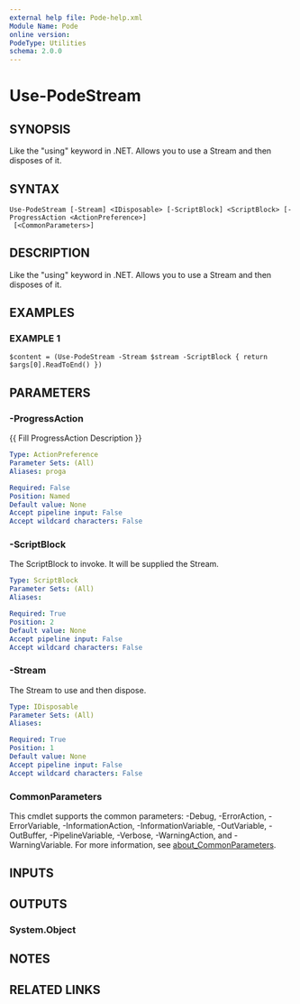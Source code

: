 ```yaml
---
external help file: Pode-help.xml
Module Name: Pode
online version:
PodeType: Utilities
schema: 2.0.0
---
```


# Use-PodeStream

## SYNOPSIS
Like the "using" keyword in .NET.
Allows you to use a Stream and then disposes of it.

## SYNTAX

```
Use-PodeStream [-Stream] <IDisposable> [-ScriptBlock] <ScriptBlock> [-ProgressAction <ActionPreference>]
 [<CommonParameters>]
```

## DESCRIPTION
Like the "using" keyword in .NET.
Allows you to use a Stream and then disposes of it.

## EXAMPLES

### EXAMPLE 1
```
$content = (Use-PodeStream -Stream $stream -ScriptBlock { return $args[0].ReadToEnd() })
```

## PARAMETERS

### -ProgressAction
{{ Fill ProgressAction Description }}

```yaml
Type: ActionPreference
Parameter Sets: (All)
Aliases: proga

Required: False
Position: Named
Default value: None
Accept pipeline input: False
Accept wildcard characters: False
```

### -ScriptBlock
The ScriptBlock to invoke.
It will be supplied the Stream.

```yaml
Type: ScriptBlock
Parameter Sets: (All)
Aliases:

Required: True
Position: 2
Default value: None
Accept pipeline input: False
Accept wildcard characters: False
```

### -Stream
The Stream to use and then dispose.

```yaml
Type: IDisposable
Parameter Sets: (All)
Aliases:

Required: True
Position: 1
Default value: None
Accept pipeline input: False
Accept wildcard characters: False
```

### CommonParameters
This cmdlet supports the common parameters: -Debug, -ErrorAction, -ErrorVariable, -InformationAction, -InformationVariable, -OutVariable, -OutBuffer, -PipelineVariable, -Verbose, -WarningAction, and -WarningVariable. For more information, see [about_CommonParameters](http://go.microsoft.com/fwlink/?LinkID=113216).

## INPUTS

## OUTPUTS

### System.Object
## NOTES

## RELATED LINKS
